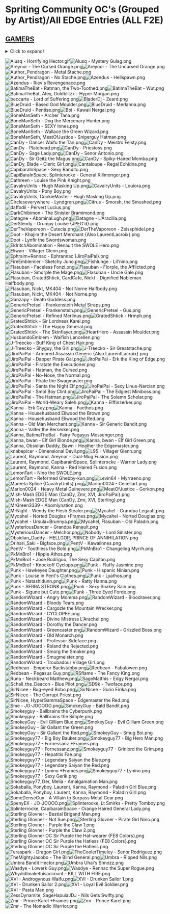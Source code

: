 # Spriting Community OC's (Grouped by Artist)/All EDGE Entries (ALL F2E)

## [GAMERS](GAMERS)

<details><summary>Click to expand!</summary>

# Spriting Community OC's (Grouped by Artist)/All EDGE Entries (ALL F2E)/GAMERS

![BoneManSeth - Dragonino.png](https://raw.githubusercontent.com/Klokinator/FE-Repo/main/Portrait%20Repository/Spriting%20Community%20OC's%20(Grouped%20by%20Artist)/All%20EDGE%20Entries%20(ALL%20F2E)/GAMERS/BoneManSeth%20-%20Dragonino.png "BoneManSeth - Dragonino.png")![BoneManSeth - Naval Commander Man.png](https://raw.githubusercontent.com/Klokinator/FE-Repo/main/Portrait%20Repository/Spriting%20Community%20OC's%20(Grouped%20by%20Artist)/All%20EDGE%20Entries%20(ALL%20F2E)/GAMERS/BoneManSeth%20-%20Naval%20Commander%20Man.png "BoneManSeth - Naval Commander Man.png")![BoneManSeth - Turban the Maximus.png](https://raw.githubusercontent.com/Klokinator/FE-Repo/main/Portrait%20Repository/Spriting%20Community%20OC's%20(Grouped%20by%20Artist)/All%20EDGE%20Entries%20(ALL%20F2E)/GAMERS/BoneManSeth%20-%20Turban%20the%20Maximus.png "BoneManSeth - Turban the Maximus.png")![Kanna - Admiral Green +Hat.png](https://raw.githubusercontent.com/Klokinator/FE-Repo/main/Portrait%20Repository/Spriting%20Community%20OC's%20(Grouped%20by%20Artist)/All%20EDGE%20Entries%20(ALL%20F2E)/GAMERS/Kanna%20-%20Admiral%20Green%20%2BHat.png "Kanna - Admiral Green +Hat.png")![Kanna - Admiral Green.png](https://raw.githubusercontent.com/Klokinator/FE-Repo/main/Portrait%20Repository/Spriting%20Community%20OC's%20(Grouped%20by%20Artist)/All%20EDGE%20Entries%20(ALL%20F2E)/GAMERS/Kanna%20-%20Admiral%20Green.png "Kanna - Admiral Green.png")![Kanna - Forde the Glass Cannon.png](https://raw.githubusercontent.com/Klokinator/FE-Repo/main/Portrait%20Repository/Spriting%20Community%20OC's%20(Grouped%20by%20Artist)/All%20EDGE%20Entries%20(ALL%20F2E)/GAMERS/Kanna%20-%20Forde%20the%20Glass%20Cannon.png "Kanna - Forde the Glass Cannon.png")![Kanna - Silvia the Martial Knight.png](https://raw.githubusercontent.com/Klokinator/FE-Repo/main/Portrait%20Repository/Spriting%20Community%20OC's%20(Grouped%20by%20Artist)/All%20EDGE%20Entries%20(ALL%20F2E)/GAMERS/Kanna%20-%20Silvia%20the%20Martial%20Knight.png "Kanna - Silvia the Martial Knight.png")![SirNicee - Sir Jealous the Unhappy.png](https://raw.githubusercontent.com/Klokinator/FE-Repo/main/Portrait%20Repository/Spriting%20Community%20OC's%20(Grouped%20by%20Artist)/All%20EDGE%20Entries%20(ALL%20F2E)/GAMERS/SirNicee%20-%20Sir%20Jealous%20the%20Unhappy.png "SirNicee - Sir Jealous the Unhappy.png")![Wasdye, Nickt - Nick the Arrogant.png](https://raw.githubusercontent.com/Klokinator/FE-Repo/main/Portrait%20Repository/Spriting%20Community%20OC's%20(Grouped%20by%20Artist)/All%20EDGE%20Entries%20(ALL%20F2E)/GAMERS/Wasdye,%20Nickt%20-%20Nick%20the%20Arrogant.png "Wasdye, Nickt - Nick the Arrogant.png")![Wasdye, Nickt - Nick the Pirate.png](https://raw.githubusercontent.com/Klokinator/FE-Repo/main/Portrait%20Repository/Spriting%20Community%20OC's%20(Grouped%20by%20Artist)/All%20EDGE%20Entries%20(ALL%20F2E)/GAMERS/Wasdye,%20Nickt%20-%20Nick%20the%20Pirate.png "Wasdye, Nickt - Nick the Pirate.png")![XVI - Mustachiod Ephidel.png](https://raw.githubusercontent.com/Klokinator/FE-Repo/main/Portrait%20Repository/Spriting%20Community%20OC's%20(Grouped%20by%20Artist)/All%20EDGE%20Entries%20(ALL%20F2E)/GAMERS/XVI%20-%20Mustachiod%20Ephidel.png "XVI - Mustachiod Ephidel.png")![XVI - Sir Snoot.png](https://raw.githubusercontent.com/Klokinator/FE-Repo/main/Portrait%20Repository/Spriting%20Community%20OC's%20(Grouped%20by%20Artist)/All%20EDGE%20Entries%20(ALL%20F2E)/GAMERS/XVI%20-%20Sir%20Snoot.png "XVI - Sir Snoot.png")

</details>

![Alusq - Horrifying Hector.gif](https://raw.githubusercontent.com/Klokinator/FE-Repo/main/Portrait%20Repository/Spriting%20Community%20OC's%20(Grouped%20by%20Artist)/All%20EDGE%20Entries%20(ALL%20F2E)/Alusq%20-%20Horrifying%20Hector.gif "Alusq - Horrifying Hector.gif")![Alusq - Mystery Gulag.png](https://raw.githubusercontent.com/Klokinator/FE-Repo/main/Portrait%20Repository/Spriting%20Community%20OC's%20(Grouped%20by%20Artist)/All%20EDGE%20Entries%20(ALL%20F2E)/Alusq%20-%20Mystery%20Gulag.png "Alusq - Mystery Gulag.png")![Areynor - The Cursed Orange.png](https://raw.githubusercontent.com/Klokinator/FE-Repo/main/Portrait%20Repository/Spriting%20Community%20OC's%20(Grouped%20by%20Artist)/All%20EDGE%20Entries%20(ALL%20F2E)/Areynor%20-%20The%20Cursed%20Orange.png "Areynor - The Cursed Orange.png")![Areynor - The Uncursed Orange.png](https://raw.githubusercontent.com/Klokinator/FE-Repo/main/Portrait%20Repository/Spriting%20Community%20OC's%20(Grouped%20by%20Artist)/All%20EDGE%20Entries%20(ALL%20F2E)/Areynor%20-%20The%20Uncursed%20Orange.png "Areynor - The Uncursed Orange.png")![Author_Pendragon - Metal Stache.png](https://raw.githubusercontent.com/Klokinator/FE-Repo/main/Portrait%20Repository/Spriting%20Community%20OC's%20(Grouped%20by%20Artist)/All%20EDGE%20Entries%20(ALL%20F2E)/Author_Pendragon%20-%20Metal%20Stache.png "Author_Pendragon - Metal Stache.png")![Author_Pendragon - No Stache.png](https://raw.githubusercontent.com/Klokinator/FE-Repo/main/Portrait%20Repository/Spriting%20Community%20OC's%20(Grouped%20by%20Artist)/All%20EDGE%20Entries%20(ALL%20F2E)/Author_Pendragon%20-%20No%20Stache.png "Author_Pendragon - No Stache.png")![Azendus - Hellspawn.png](https://raw.githubusercontent.com/Klokinator/FE-Repo/main/Portrait%20Repository/Spriting%20Community%20OC's%20(Grouped%20by%20Artist)/All%20EDGE%20Entries%20(ALL%20F2E)/Azendus%20-%20Hellspawn.png "Azendus - Hellspawn.png")![Azendus - Riev's Revengenace.png](https://raw.githubusercontent.com/Klokinator/FE-Repo/main/Portrait%20Repository/Spriting%20Community%20OC's%20(Grouped%20by%20Artist)/All%20EDGE%20Entries%20(ALL%20F2E)/Azendus%20-%20Riev's%20Revengenace.png "Azendus - Riev's Revengenace.png")![BatimaTheBat - Ratman, the Two-Toothed.png](https://raw.githubusercontent.com/Klokinator/FE-Repo/main/Portrait%20Repository/Spriting%20Community%20OC's%20(Grouped%20by%20Artist)/All%20EDGE%20Entries%20(ALL%20F2E)/BatimaTheBat%20-%20Ratman,%20the%20Two-Toothed.png "BatimaTheBat - Ratman, the Two-Toothed.png")![BatimaTheBat - Wut.png](https://raw.githubusercontent.com/Klokinator/FE-Repo/main/Portrait%20Repository/Spriting%20Community%20OC's%20(Grouped%20by%20Artist)/All%20EDGE%20Entries%20(ALL%20F2E)/BatimaTheBat%20-%20Wut.png "BatimaTheBat - Wut.png")![BatimaTheBat, Atey, Goldblitzx - Hyper Morgan.png](https://raw.githubusercontent.com/Klokinator/FE-Repo/main/Portrait%20Repository/Spriting%20Community%20OC's%20(Grouped%20by%20Artist)/All%20EDGE%20Entries%20(ALL%20F2E)/BatimaTheBat,%20Atey,%20Goldblitzx%20-%20Hyper%20Morgan.png "BatimaTheBat, Atey, Goldblitzx - Hyper Morgan.png")![beccarte - Lord of Suffering.png](https://raw.githubusercontent.com/Klokinator/FE-Repo/main/Portrait%20Repository/Spriting%20Community%20OC's%20(Grouped%20by%20Artist)/All%20EDGE%20Entries%20(ALL%20F2E)/beccarte%20-%20Lord%20of%20Suffering.png "beccarte - Lord of Suffering.png")![BladerDj - Zeard.png](https://raw.githubusercontent.com/Klokinator/FE-Repo/main/Portrait%20Repository/Spriting%20Community%20OC's%20(Grouped%20by%20Artist)/All%20EDGE%20Entries%20(ALL%20F2E)/BladerDj%20-%20Zeard.png "BladerDj - Zeard.png")![BlueDruid - Based God Moulder.png](https://raw.githubusercontent.com/Klokinator/FE-Repo/main/Portrait%20Repository/Spriting%20Community%20OC's%20(Grouped%20by%20Artist)/All%20EDGE%20Entries%20(ALL%20F2E)/BlueDruid%20-%20Based%20God%20Moulder.png "BlueDruid - Based God Moulder.png")![BlueDruid - Merlanna.png](https://raw.githubusercontent.com/Klokinator/FE-Repo/main/Portrait%20Repository/Spriting%20Community%20OC's%20(Grouped%20by%20Artist)/All%20EDGE%20Entries%20(ALL%20F2E)/BlueDruid%20-%20Merlanna.png "BlueDruid - Merlanna.png")![BlueDruid - Pentise.png](https://raw.githubusercontent.com/Klokinator/FE-Repo/main/Portrait%20Repository/Spriting%20Community%20OC's%20(Grouped%20by%20Artist)/All%20EDGE%20Entries%20(ALL%20F2E)/BlueDruid%20-%20Pentise.png "BlueDruid - Pentise.png")![Boi - Kawaii Nergal.png](https://raw.githubusercontent.com/Klokinator/FE-Repo/main/Portrait%20Repository/Spriting%20Community%20OC's%20(Grouped%20by%20Artist)/All%20EDGE%20Entries%20(ALL%20F2E)/Boi%20-%20Kawaii%20Nergal.png "Boi - Kawaii Nergal.png")![BoneManSeth - Archer Tana.png](https://raw.githubusercontent.com/Klokinator/FE-Repo/main/Portrait%20Repository/Spriting%20Community%20OC's%20(Grouped%20by%20Artist)/All%20EDGE%20Entries%20(ALL%20F2E)/BoneManSeth%20-%20Archer%20Tana.png "BoneManSeth - Archer Tana.png")![BoneManSeth - Dog the Mercenary Hunter.png](https://raw.githubusercontent.com/Klokinator/FE-Repo/main/Portrait%20Repository/Spriting%20Community%20OC's%20(Grouped%20by%20Artist)/All%20EDGE%20Entries%20(ALL%20F2E)/BoneManSeth%20-%20Dog%20the%20Mercenary%20Hunter.png "BoneManSeth - Dog the Mercenary Hunter.png")![BoneManSeth - SEXY Innes.png](https://raw.githubusercontent.com/Klokinator/FE-Repo/main/Portrait%20Repository/Spriting%20Community%20OC's%20(Grouped%20by%20Artist)/All%20EDGE%20Entries%20(ALL%20F2E)/BoneManSeth%20-%20SEXY%20Innes.png "BoneManSeth - SEXY Innes.png")![BoneManSeth - Wallace the Green Wizard.png](https://raw.githubusercontent.com/Klokinator/FE-Repo/main/Portrait%20Repository/Spriting%20Community%20OC's%20(Grouped%20by%20Artist)/All%20EDGE%20Entries%20(ALL%20F2E)/BoneManSeth%20-%20Wallace%20the%20Green%20Wizard.png "BoneManSeth - Wallace the Green Wizard.png")![BoneManSeth, MeatOfJustice - Sniperguy Hatman.png](https://raw.githubusercontent.com/Klokinator/FE-Repo/main/Portrait%20Repository/Spriting%20Community%20OC's%20(Grouped%20by%20Artist)/All%20EDGE%20Entries%20(ALL%20F2E)/BoneManSeth,%20MeatOfJustice%20-%20Sniperguy%20Hatman.png "BoneManSeth, MeatOfJustice - Sniperguy Hatman.png")![CanDy - Dancer Waifu the Tan.png](https://raw.githubusercontent.com/Klokinator/FE-Repo/main/Portrait%20Repository/Spriting%20Community%20OC's%20(Grouped%20by%20Artist)/All%20EDGE%20Entries%20(ALL%20F2E)/CanDy%20-%20Dancer%20Waifu%20the%20Tan.png "CanDy - Dancer Waifu the Tan.png")![CanDy - Meistro Feisty.png](https://raw.githubusercontent.com/Klokinator/FE-Repo/main/Portrait%20Repository/Spriting%20Community%20OC's%20(Grouped%20by%20Artist)/All%20EDGE%20Entries%20(ALL%20F2E)/CanDy%20-%20Meistro%20Feisty.png "CanDy - Meistro Feisty.png")![CanDy - Platehead.png](https://raw.githubusercontent.com/Klokinator/FE-Repo/main/Portrait%20Repository/Spriting%20Community%20OC's%20(Grouped%20by%20Artist)/All%20EDGE%20Entries%20(ALL%20F2E)/CanDy%20-%20Platehead.png "CanDy - Platehead.png")![CanDy - Priestess.png](https://raw.githubusercontent.com/Klokinator/FE-Repo/main/Portrait%20Repository/Spriting%20Community%20OC's%20(Grouped%20by%20Artist)/All%20EDGE%20Entries%20(ALL%20F2E)/CanDy%20-%20Priestess.png "CanDy - Priestess.png")![CanDy - Sage Lady.png](https://raw.githubusercontent.com/Klokinator/FE-Repo/main/Portrait%20Repository/Spriting%20Community%20OC's%20(Grouped%20by%20Artist)/All%20EDGE%20Entries%20(ALL%20F2E)/CanDy%20-%20Sage%20Lady.png "CanDy - Sage Lady.png")![CanDy - Senor Antonio.png](https://raw.githubusercontent.com/Klokinator/FE-Repo/main/Portrait%20Repository/Spriting%20Community%20OC's%20(Grouped%20by%20Artist)/All%20EDGE%20Entries%20(ALL%20F2E)/CanDy%20-%20Senor%20Antonio.png "CanDy - Senor Antonio.png")![CanDy - Sir Geitz the Magus.png](https://raw.githubusercontent.com/Klokinator/FE-Repo/main/Portrait%20Repository/Spriting%20Community%20OC's%20(Grouped%20by%20Artist)/All%20EDGE%20Entries%20(ALL%20F2E)/CanDy%20-%20Sir%20Geitz%20the%20Magus.png "CanDy - Sir Geitz the Magus.png")![CanDy - Spiky-Haired Momba.png](https://raw.githubusercontent.com/Klokinator/FE-Repo/main/Portrait%20Repository/Spriting%20Community%20OC's%20(Grouped%20by%20Artist)/All%20EDGE%20Entries%20(ALL%20F2E)/CanDy%20-%20Spiky-Haired%20Momba.png "CanDy - Spiky-Haired Momba.png")![CanDy, Blade - Cleric Girl.png](https://raw.githubusercontent.com/Klokinator/FE-Repo/main/Portrait%20Repository/Spriting%20Community%20OC's%20(Grouped%20by%20Artist)/All%20EDGE%20Entries%20(ALL%20F2E)/CanDy,%20Blade%20-%20Cleric%20Girl.png "CanDy, Blade - Cleric Girl.png")![Cantaloupe - Regal Echidna.png](https://raw.githubusercontent.com/Klokinator/FE-Repo/main/Portrait%20Repository/Spriting%20Community%20OC's%20(Grouped%20by%20Artist)/All%20EDGE%20Entries%20(ALL%20F2E)/Cantaloupe%20-%20Regal%20Echidna.png "Cantaloupe - Regal Echidna.png")![CapibaraInSpace - Sexy Bandito.png](https://raw.githubusercontent.com/Klokinator/FE-Repo/main/Portrait%20Repository/Spriting%20Community%20OC's%20(Grouped%20by%20Artist)/All%20EDGE%20Entries%20(ALL%20F2E)/CapibaraInSpace%20-%20Sexy%20Bandito.png "CapibaraInSpace - Sexy Bandito.png")![CapiBaraInSpace, Splinterocke - General Killmonger.png](https://raw.githubusercontent.com/Klokinator/FE-Repo/main/Portrait%20Repository/Spriting%20Community%20OC's%20(Grouped%20by%20Artist)/All%20EDGE%20Entries%20(ALL%20F2E)/CapiBaraInSpace,%20Splinterocke%20-%20General%20Killmonger.png "CapiBaraInSpace, Splinterocke - General Killmonger.png")![Cathreen - Louise the Pink Knight.png](https://raw.githubusercontent.com/Klokinator/FE-Repo/main/Portrait%20Repository/Spriting%20Community%20OC's%20(Grouped%20by%20Artist)/All%20EDGE%20Entries%20(ALL%20F2E)/Cathreen%20-%20Louise%20the%20Pink%20Knight.png "Cathreen - Louise the Pink Knight.png")![CavalryUnits - Hugh Masking Up.png](https://raw.githubusercontent.com/Klokinator/FE-Repo/main/Portrait%20Repository/Spriting%20Community%20OC's%20(Grouped%20by%20Artist)/All%20EDGE%20Entries%20(ALL%20F2E)/CavalryUnits%20-%20Hugh%20Masking%20Up.png "CavalryUnits - Hugh Masking Up.png")![CavalryUnits - Louiora.png](https://raw.githubusercontent.com/Klokinator/FE-Repo/main/Portrait%20Repository/Spriting%20Community%20OC's%20(Grouped%20by%20Artist)/All%20EDGE%20Entries%20(ALL%20F2E)/CavalryUnits%20-%20Louiora.png "CavalryUnits - Louiora.png")![CavalryUnits - Pony Boy.png](https://raw.githubusercontent.com/Klokinator/FE-Repo/main/Portrait%20Repository/Spriting%20Community%20OC's%20(Grouped%20by%20Artist)/All%20EDGE%20Entries%20(ALL%20F2E)/CavalryUnits%20-%20Pony%20Boy.png "CavalryUnits - Pony Boy.png")![CavalryUnits, CookieMaster - Hugh Masking Up.png](https://raw.githubusercontent.com/Klokinator/FE-Repo/main/Portrait%20Repository/Spriting%20Community%20OC's%20(Grouped%20by%20Artist)/All%20EDGE%20Entries%20(ALL%20F2E)/CavalryUnits,%20CookieMaster%20-%20Hugh%20Masking%20Up.png "CavalryUnits, CookieMaster - Hugh Masking Up.png")![Circleseverywhere - Lyndgren.png](https://raw.githubusercontent.com/Klokinator/FE-Repo/main/Portrait%20Repository/Spriting%20Community%20OC's%20(Grouped%20by%20Artist)/All%20EDGE%20Entries%20(ALL%20F2E)/Circleseverywhere%20-%20Lyndgren.png "Circleseverywhere - Lyndgren.png")![Citrus - Smorsh, the Smushed.png](https://raw.githubusercontent.com/Klokinator/FE-Repo/main/Portrait%20Repository/Spriting%20Community%20OC's%20(Grouped%20by%20Artist)/All%20EDGE%20Entries%20(ALL%20F2E)/Citrus%20-%20Smorsh,%20the%20Smushed.png "Citrus - Smorsh, the Smushed.png")![daffodil - Pervert Lucius.png](https://raw.githubusercontent.com/Klokinator/FE-Repo/main/Portrait%20Repository/Spriting%20Community%20OC's%20(Grouped%20by%20Artist)/All%20EDGE%20Entries%20(ALL%20F2E)/daffodil%20-%20Pervert%20Lucius.png "daffodil - Pervert Lucius.png")![DarkChibimon - The Sinister Bramimond.png](https://raw.githubusercontent.com/Klokinator/FE-Repo/main/Portrait%20Repository/Spriting%20Community%20OC's%20(Grouped%20by%20Artist)/All%20EDGE%20Entries%20(ALL%20F2E)/DarkChibimon%20-%20The%20Sinister%20Bramimond.png "DarkChibimon - The Sinister Bramimond.png")![Datagne - AbominaLugh.png](https://raw.githubusercontent.com/Klokinator/FE-Repo/main/Portrait%20Repository/Spriting%20Community%20OC's%20(Grouped%20by%20Artist)/All%20EDGE%20Entries%20(ALL%20F2E)/Datagne%20-%20AbominaLugh.png "Datagne - AbominaLugh.png")![Datagne - L'Aracilla.png](https://raw.githubusercontent.com/Klokinator/FE-Repo/main/Portrait%20Repository/Spriting%20Community%20OC's%20(Grouped%20by%20Artist)/All%20EDGE%20Entries%20(ALL%20F2E)/Datagne%20-%20L'Aracilla.png "Datagne - L'Aracilla.png")![DerSlendy - Grumpy Louise {JPEG'd}.png](https://raw.githubusercontent.com/Klokinator/FE-Repo/main/Portrait%20Repository/Spriting%20Community%20OC's%20(Grouped%20by%20Artist)/All%20EDGE%20Entries%20(ALL%20F2E)/DerSlendy%20-%20Grumpy%20Louise%20(JPEG'd).png "DerSlendy - Grumpy Louise {JPEG'd}.png")![DerTheVaporeon - Cutecia.png](https://raw.githubusercontent.com/Klokinator/FE-Repo/main/Portrait%20Repository/Spriting%20Community%20OC's%20(Grouped%20by%20Artist)/All%20EDGE%20Entries%20(ALL%20F2E)/DerTheVaporeon%20-%20Cutecia.png "DerTheVaporeon - Cutecia.png")![DerTheVaporeon - Zeissphidel.png](https://raw.githubusercontent.com/Klokinator/FE-Repo/main/Portrait%20Repository/Spriting%20Community%20OC's%20(Grouped%20by%20Artist)/All%20EDGE%20Entries%20(ALL%20F2E)/DerTheVaporeon%20-%20Zeissphidel.png "DerTheVaporeon - Zeissphidel.png")![Doot - Khajim the Desert Merchant {Also LaurentLacroix}.png](https://raw.githubusercontent.com/Klokinator/FE-Repo/main/Portrait%20Repository/Spriting%20Community%20OC's%20(Grouped%20by%20Artist)/All%20EDGE%20Entries%20(ALL%20F2E)/Doot%20-%20Khajim%20the%20Desert%20Merchant%20(Also%20LaurentLacroix).png "Doot - Khajim the Desert Merchant {Also LaurentLacroix}.png")![Doot - Lynfir the Swordswoman.png](https://raw.githubusercontent.com/Klokinator/FE-Repo/main/Portrait%20Repository/Spriting%20Community%20OC's%20(Grouped%20by%20Artist)/All%20EDGE%20Entries%20(ALL%20F2E)/Doot%20-%20Lynfir%20the%20Swordswoman.png "Doot - Lynfir the Swordswoman.png")![EldritchAbomination - Renault the SWOLE Hero.png](https://raw.githubusercontent.com/Klokinator/FE-Repo/main/Portrait%20Repository/Spriting%20Community%20OC's%20(Grouped%20by%20Artist)/All%20EDGE%20Entries%20(ALL%20F2E)/EldritchAbomination%20-%20Renault%20the%20SWOLE%20Hero.png "EldritchAbomination - Renault the SWOLE Hero.png")![Eliwan - Villager Glenn.png](https://raw.githubusercontent.com/Klokinator/FE-Repo/main/Portrait%20Repository/Spriting%20Community%20OC's%20(Grouped%20by%20Artist)/All%20EDGE%20Entries%20(ALL%20F2E)/Eliwan%20-%20Villager%20Glenn.png "Eliwan - Villager Glenn.png")![Ephraim+Rennac - Ephrannac {JiroPaiPai}.png](https://raw.githubusercontent.com/Klokinator/FE-Repo/main/Portrait%20Repository/Spriting%20Community%20OC's%20(Grouped%20by%20Artist)/All%20EDGE%20Entries%20(ALL%20F2E)/Ephraim%2BRennac%20-%20Ephrannac%20(JiroPaiPai).png "Ephraim+Rennac - Ephrannac {JiroPaiPai}.png")![FireEmblemier - Sketchy Juno.png](https://raw.githubusercontent.com/Klokinator/FE-Repo/main/Portrait%20Repository/Spriting%20Community%20OC's%20(Grouped%20by%20Artist)/All%20EDGE%20Entries%20(ALL%20F2E)/FireEmblemier%20-%20Sketchy%20Juno.png "FireEmblemier - Sketchy Juno.png")![Fishlunge - Lil'nino.png](https://raw.githubusercontent.com/Klokinator/FE-Repo/main/Portrait%20Repository/Spriting%20Community%20OC's%20(Grouped%20by%20Artist)/All%20EDGE%20Entries%20(ALL%20F2E)/Fishlunge%20-%20Lil'nino.png "Fishlunge - Lil'nino.png")![Flasuban - Faceless Fonzi.png](https://raw.githubusercontent.com/Klokinator/FE-Repo/main/Portrait%20Repository/Spriting%20Community%20OC's%20(Grouped%20by%20Artist)/All%20EDGE%20Entries%20(ALL%20F2E)/Flasuban%20-%20Faceless%20Fonzi.png "Flasuban - Faceless Fonzi.png")![Flasuban - Florple, the Afflicted.png](https://raw.githubusercontent.com/Klokinator/FE-Repo/main/Portrait%20Repository/Spriting%20Community%20OC's%20(Grouped%20by%20Artist)/All%20EDGE%20Entries%20(ALL%20F2E)/Flasuban%20-%20Florple,%20the%20Afflicted.png "Flasuban - Florple, the Afflicted.png")![Flasuban - Smorple the Mage.png](https://raw.githubusercontent.com/Klokinator/FE-Repo/main/Portrait%20Repository/Spriting%20Community%20OC's%20(Grouped%20by%20Artist)/All%20EDGE%20Entries%20(ALL%20F2E)/Flasuban%20-%20Smorple%20the%20Mage.png "Flasuban - Smorple the Mage.png")![Flasuban - Uncle Gale.png](https://raw.githubusercontent.com/Klokinator/FE-Repo/main/Portrait%20Repository/Spriting%20Community%20OC's%20(Grouped%20by%20Artist)/All%20EDGE%20Entries%20(ALL%20F2E)/Flasuban%20-%20Uncle%20Gale.png "Flasuban - Uncle Gale.png")![Flasuban, GratedShtick, CardCafe, Nickt - Dignified Nobleman Halfbody.png](https://raw.githubusercontent.com/Klokinator/FE-Repo/main/Portrait%20Repository/Spriting%20Community%20OC's%20(Grouped%20by%20Artist)/All%20EDGE%20Entries%20(ALL%20F2E)/Flasuban,%20GratedShtick,%20CardCafe,%20Nickt%20-%20Dignified%20Nobleman%20Halfbody.png "Flasuban, GratedShtick, CardCafe, Nickt - Dignified Nobleman Halfbody.png")![Flasuban, Nickt, MK404 - Not Norne Halfbody.png](https://raw.githubusercontent.com/Klokinator/FE-Repo/main/Portrait%20Repository/Spriting%20Community%20OC's%20(Grouped%20by%20Artist)/All%20EDGE%20Entries%20(ALL%20F2E)/Flasuban,%20Nickt,%20MK404%20-%20Not%20Norne%20Halfbody.png "Flasuban, Nickt, MK404 - Not Norne Halfbody.png")![Flasuban, Nickt, MK404 - Not Norne.png](https://raw.githubusercontent.com/Klokinator/FE-Repo/main/Portrait%20Repository/Spriting%20Community%20OC's%20(Grouped%20by%20Artist)/All%20EDGE%20Entries%20(ALL%20F2E)/Flasuban,%20Nickt,%20MK404%20-%20Not%20Norne.png "Flasuban, Nickt, MK404 - Not Norne.png")![Ganzapy - Death Goddess.png](https://raw.githubusercontent.com/Klokinator/FE-Repo/main/Portrait%20Repository/Spriting%20Community%20OC's%20(Grouped%20by%20Artist)/All%20EDGE%20Entries%20(ALL%20F2E)/Ganzapy%20-%20Death%20Goddess.png "Ganzapy - Death Goddess.png")![GenericPretsel - Frankenstein Metal Straps.png](https://raw.githubusercontent.com/Klokinator/FE-Repo/main/Portrait%20Repository/Spriting%20Community%20OC's%20(Grouped%20by%20Artist)/All%20EDGE%20Entries%20(ALL%20F2E)/GenericPretsel%20-%20Frankenstein%20Metal%20Straps.png "GenericPretsel - Frankenstein Metal Straps.png")![GenericPretsel - Frankenstein.png](https://raw.githubusercontent.com/Klokinator/FE-Repo/main/Portrait%20Repository/Spriting%20Community%20OC's%20(Grouped%20by%20Artist)/All%20EDGE%20Entries%20(ALL%20F2E)/GenericPretsel%20-%20Frankenstein.png "GenericPretsel - Frankenstein.png")![GenericPretsel - Gus.png](https://raw.githubusercontent.com/Klokinator/FE-Repo/main/Portrait%20Repository/Spriting%20Community%20OC's%20(Grouped%20by%20Artist)/All%20EDGE%20Entries%20(ALL%20F2E)/GenericPretsel%20-%20Gus.png "GenericPretsel - Gus.png")![GenericPretsel - Refined Merlinus.png](https://raw.githubusercontent.com/Klokinator/FE-Repo/main/Portrait%20Repository/Spriting%20Community%20OC's%20(Grouped%20by%20Artist)/All%20EDGE%20Entries%20(ALL%20F2E)/GenericPretsel%20-%20Refined%20Merlinus.png "GenericPretsel - Refined Merlinus.png")![GratedShtick - Hrmph.png](https://raw.githubusercontent.com/Klokinator/FE-Repo/main/Portrait%20Repository/Spriting%20Community%20OC's%20(Grouped%20by%20Artist)/All%20EDGE%20Entries%20(ALL%20F2E)/GratedShtick%20-%20Hrmph.png "GratedShtick - Hrmph.png")![GratedShtick - Sir Lordness Karel.png](https://raw.githubusercontent.com/Klokinator/FE-Repo/main/Portrait%20Repository/Spriting%20Community%20OC's%20(Grouped%20by%20Artist)/All%20EDGE%20Entries%20(ALL%20F2E)/GratedShtick%20-%20Sir%20Lordness%20Karel.png "GratedShtick - Sir Lordness Karel.png")![GratedShtick - The Happy General.png](https://raw.githubusercontent.com/Klokinator/FE-Repo/main/Portrait%20Repository/Spriting%20Community%20OC's%20(Grouped%20by%20Artist)/All%20EDGE%20Entries%20(ALL%20F2E)/GratedShtick%20-%20The%20Happy%20General.png "GratedShtick - The Happy General.png")![GratedShtick - The Skinflayer.png](https://raw.githubusercontent.com/Klokinator/FE-Repo/main/Portrait%20Repository/Spriting%20Community%20OC's%20(Grouped%20by%20Artist)/All%20EDGE%20Entries%20(ALL%20F2E)/GratedShtick%20-%20The%20Skinflayer.png "GratedShtick - The Skinflayer.png")![HeartHero - Assassin Moulder.png](https://raw.githubusercontent.com/Klokinator/FE-Repo/main/Portrait%20Repository/Spriting%20Community%20OC's%20(Grouped%20by%20Artist)/All%20EDGE%20Entries%20(ALL%20F2E)/HeartHero%20-%20Assassin%20Moulder.png "HeartHero - Assassin Moulder.png")![HusbandoEmblem - Waifish Lancellen.png](https://raw.githubusercontent.com/Klokinator/FE-Repo/main/Portrait%20Repository/Spriting%20Community%20OC's%20(Grouped%20by%20Artist)/All%20EDGE%20Entries%20(ALL%20F2E)/HusbandoEmblem%20-%20Waifish%20Lancellen.png "HusbandoEmblem - Waifish Lancellen.png")![J-Treecko - Buff King of Chest Hair.png](https://raw.githubusercontent.com/Klokinator/FE-Repo/main/Portrait%20Repository/Spriting%20Community%20OC's%20(Grouped%20by%20Artist)/All%20EDGE%20Entries%20(ALL%20F2E)/J-Treecko%20-%20Buff%20King%20of%20Chest%20Hair.png "J-Treecko - Buff King of Chest Hair.png")![J-Treecko - Shyguy, the Girl.png](https://raw.githubusercontent.com/Klokinator/FE-Repo/main/Portrait%20Repository/Spriting%20Community%20OC's%20(Grouped%20by%20Artist)/All%20EDGE%20Entries%20(ALL%20F2E)/J-Treecko%20-%20Shyguy,%20the%20Girl.png "J-Treecko - Shyguy, the Girl.png")![J-Treecko - Sir Greatstache.png](https://raw.githubusercontent.com/Klokinator/FE-Repo/main/Portrait%20Repository/Spriting%20Community%20OC's%20(Grouped%20by%20Artist)/All%20EDGE%20Entries%20(ALL%20F2E)/J-Treecko%20-%20Sir%20Greatstache.png "J-Treecko - Sir Greatstache.png")![JiroPaiPai - Armored Assassin Generic {Also LaurentLacroix}.png](https://raw.githubusercontent.com/Klokinator/FE-Repo/main/Portrait%20Repository/Spriting%20Community%20OC's%20(Grouped%20by%20Artist)/All%20EDGE%20Entries%20(ALL%20F2E)/JiroPaiPai%20-%20Armored%20Assassin%20Generic%20(Also%20LaurentLacroix).png "JiroPaiPai - Armored Assassin Generic {Also LaurentLacroix}.png")![JiroPaiPai - Dapper Pirate Gal.png](https://raw.githubusercontent.com/Klokinator/FE-Repo/main/Portrait%20Repository/Spriting%20Community%20OC's%20(Grouped%20by%20Artist)/All%20EDGE%20Entries%20(ALL%20F2E)/JiroPaiPai%20-%20Dapper%20Pirate%20Gal.png "JiroPaiPai - Dapper Pirate Gal.png")![JiroPaiPai - Erk the King of Edge.png](https://raw.githubusercontent.com/Klokinator/FE-Repo/main/Portrait%20Repository/Spriting%20Community%20OC's%20(Grouped%20by%20Artist)/All%20EDGE%20Entries%20(ALL%20F2E)/JiroPaiPai%20-%20Erk%20the%20King%20of%20Edge.png "JiroPaiPai - Erk the King of Edge.png")![JiroPaiPai - Firatate the Executioner.png](https://raw.githubusercontent.com/Klokinator/FE-Repo/main/Portrait%20Repository/Spriting%20Community%20OC's%20(Grouped%20by%20Artist)/All%20EDGE%20Entries%20(ALL%20F2E)/JiroPaiPai%20-%20Firatate%20the%20Executioner.png "JiroPaiPai - Firatate the Executioner.png")![JiroPaiPai - Hatman, the Cursed.png](https://raw.githubusercontent.com/Klokinator/FE-Repo/main/Portrait%20Repository/Spriting%20Community%20OC's%20(Grouped%20by%20Artist)/All%20EDGE%20Entries%20(ALL%20F2E)/JiroPaiPai%20-%20Hatman,%20the%20Cursed.png "JiroPaiPai - Hatman, the Cursed.png")![JiroPaiPai - No-Nose, the Normal.png](https://raw.githubusercontent.com/Klokinator/FE-Repo/main/Portrait%20Repository/Spriting%20Community%20OC's%20(Grouped%20by%20Artist)/All%20EDGE%20Entries%20(ALL%20F2E)/JiroPaiPai%20-%20No-Nose,%20the%20Normal.png "JiroPaiPai - No-Nose, the Normal.png")![JiroPaiPai - Pirate the Swagmaster.png](https://raw.githubusercontent.com/Klokinator/FE-Repo/main/Portrait%20Repository/Spriting%20Community%20OC's%20(Grouped%20by%20Artist)/All%20EDGE%20Entries%20(ALL%20F2E)/JiroPaiPai%20-%20Pirate%20the%20Swagmaster.png "JiroPaiPai - Pirate the Swagmaster.png")![JiroPaiPai - Santa the Night Elf.png](https://raw.githubusercontent.com/Klokinator/FE-Repo/main/Portrait%20Repository/Spriting%20Community%20OC's%20(Grouped%20by%20Artist)/All%20EDGE%20Entries%20(ALL%20F2E)/JiroPaiPai%20-%20Santa%20the%20Night%20Elf.png "JiroPaiPai - Santa the Night Elf.png")![JiroPaiPai - Sexy Linus-Narcian.png](https://raw.githubusercontent.com/Klokinator/FE-Repo/main/Portrait%20Repository/Spriting%20Community%20OC's%20(Grouped%20by%20Artist)/All%20EDGE%20Entries%20(ALL%20F2E)/JiroPaiPai%20-%20Sexy%20Linus-Narcian.png "JiroPaiPai - Sexy Linus-Narcian.png")![JiroPaiPai - Smol Boy Clint.png](https://raw.githubusercontent.com/Klokinator/FE-Repo/main/Portrait%20Repository/Spriting%20Community%20OC's%20(Grouped%20by%20Artist)/All%20EDGE%20Entries%20(ALL%20F2E)/JiroPaiPai%20-%20Smol%20Boy%20Clint.png "JiroPaiPai - Smol Boy Clint.png")![JiroPaiPai - The Edgiest Miniboss.png](https://raw.githubusercontent.com/Klokinator/FE-Repo/main/Portrait%20Repository/Spriting%20Community%20OC's%20(Grouped%20by%20Artist)/All%20EDGE%20Entries%20(ALL%20F2E)/JiroPaiPai%20-%20The%20Edgiest%20Miniboss.png "JiroPaiPai - The Edgiest Miniboss.png")![JiroPaiPai - The Hatman.png](https://raw.githubusercontent.com/Klokinator/FE-Repo/main/Portrait%20Repository/Spriting%20Community%20OC's%20(Grouped%20by%20Artist)/All%20EDGE%20Entries%20(ALL%20F2E)/JiroPaiPai%20-%20The%20Hatman.png "JiroPaiPai - The Hatman.png")![JiroPaiPai - The Solemn Scholar.png](https://raw.githubusercontent.com/Klokinator/FE-Repo/main/Portrait%20Repository/Spriting%20Community%20OC's%20(Grouped%20by%20Artist)/All%20EDGE%20Entries%20(ALL%20F2E)/JiroPaiPai%20-%20The%20Solemn%20Scholar.png "JiroPaiPai - The Solemn Scholar.png")![JiroPaiPai - World-Weary Saleh.png](https://raw.githubusercontent.com/Klokinator/FE-Repo/main/Portrait%20Repository/Spriting%20Community%20OC's%20(Grouped%20by%20Artist)/All%20EDGE%20Entries%20(ALL%20F2E)/JiroPaiPai%20-%20World-Weary%20Saleh.png "JiroPaiPai - World-Weary Saleh.png")![Kanna - Elffinzerker.png](https://raw.githubusercontent.com/Klokinator/FE-Repo/main/Portrait%20Repository/Spriting%20Community%20OC's%20(Grouped%20by%20Artist)/All%20EDGE%20Entries%20(ALL%20F2E)/Kanna%20-%20Elffinzerker.png "Kanna - Elffinzerker.png")![Kanna - Erk Guy.png](https://raw.githubusercontent.com/Klokinator/FE-Repo/main/Portrait%20Repository/Spriting%20Community%20OC's%20(Grouped%20by%20Artist)/All%20EDGE%20Entries%20(ALL%20F2E)/Kanna%20-%20Erk%20Guy.png "Kanna - Erk Guy.png")![Kanna - Faethos.png](https://raw.githubusercontent.com/Klokinator/FE-Repo/main/Portrait%20Repository/Spriting%20Community%20OC's%20(Grouped%20by%20Artist)/All%20EDGE%20Entries%20(ALL%20F2E)/Kanna%20-%20Faethos.png "Kanna - Faethos.png")![Kanna - Househusband Eliwood the Brown.png](https://raw.githubusercontent.com/Klokinator/FE-Repo/main/Portrait%20Repository/Spriting%20Community%20OC's%20(Grouped%20by%20Artist)/All%20EDGE%20Entries%20(ALL%20F2E)/Kanna%20-%20Househusband%20Eliwood%20the%20Brown.png "Kanna - Househusband Eliwood the Brown.png")![Kanna - Househusband Eliwood the Red.png](https://raw.githubusercontent.com/Klokinator/FE-Repo/main/Portrait%20Repository/Spriting%20Community%20OC's%20(Grouped%20by%20Artist)/All%20EDGE%20Entries%20(ALL%20F2E)/Kanna%20-%20Househusband%20Eliwood%20the%20Red.png "Kanna - Househusband Eliwood the Red.png")![Kanna - Old Man Merchant.png](https://raw.githubusercontent.com/Klokinator/FE-Repo/main/Portrait%20Repository/Spriting%20Community%20OC's%20(Grouped%20by%20Artist)/All%20EDGE%20Entries%20(ALL%20F2E)/Kanna%20-%20Old%20Man%20Merchant.png "Kanna - Old Man Merchant.png")![Kanna - Sir Generic Bandit.png](https://raw.githubusercontent.com/Klokinator/FE-Repo/main/Portrait%20Repository/Spriting%20Community%20OC's%20(Grouped%20by%20Artist)/All%20EDGE%20Entries%20(ALL%20F2E)/Kanna%20-%20Sir%20Generic%20Bandit.png "Kanna - Sir Generic Bandit.png")![Kanna - Valter the Berserker.png](https://raw.githubusercontent.com/Klokinator/FE-Repo/main/Portrait%20Repository/Spriting%20Community%20OC's%20(Grouped%20by%20Artist)/All%20EDGE%20Entries%20(ALL%20F2E)/Kanna%20-%20Valter%20the%20Berserker.png "Kanna - Valter the Berserker.png")![Kanna, BatimaTheBat - Fairy Pegasus Messenger.png](https://raw.githubusercontent.com/Klokinator/FE-Repo/main/Portrait%20Repository/Spriting%20Community%20OC's%20(Grouped%20by%20Artist)/All%20EDGE%20Entries%20(ALL%20F2E)/Kanna,%20BatimaTheBat%20-%20Fairy%20Pegasus%20Messenger.png "Kanna, BatimaTheBat - Fairy Pegasus Messenger.png")![Kanna, bwan - Elf Girl Blonde.png](https://raw.githubusercontent.com/Klokinator/FE-Repo/main/Portrait%20Repository/Spriting%20Community%20OC's%20(Grouped%20by%20Artist)/All%20EDGE%20Entries%20(ALL%20F2E)/Kanna,%20bwan%20-%20Elf%20Girl%20Blonde.png "Kanna, bwan - Elf Girl Blonde.png")![Kanna, bwan - Elf Girl Green.png](https://raw.githubusercontent.com/Klokinator/FE-Repo/main/Portrait%20Repository/Spriting%20Community%20OC's%20(Grouped%20by%20Artist)/All%20EDGE%20Entries%20(ALL%20F2E)/Kanna,%20bwan%20-%20Elf%20Girl%20Green.png "Kanna, bwan - Elf Girl Green.png")![Kanna, Obsidian Daddy, Bawn - Heather the Edgemaster.png](https://raw.githubusercontent.com/Klokinator/FE-Repo/main/Portrait%20Repository/Spriting%20Community%20OC's%20(Grouped%20by%20Artist)/All%20EDGE%20Entries%20(ALL%20F2E)/Kanna,%20Obsidian%20Daddy,%20Bawn%20-%20Heather%20the%20Edgemaster.png "Kanna, Obsidian Daddy, Bawn - Heather the Edgemaster.png")![knabepicer - Dimensional Devil.png](https://raw.githubusercontent.com/Klokinator/FE-Repo/main/Portrait%20Repository/Spriting%20Community%20OC's%20(Grouped%20by%20Artist)/All%20EDGE%20Entries%20(ALL%20F2E)/knabepicer%20-%20Dimensional%20Devil.png "knabepicer - Dimensional Devil.png")![L95 - Villager Glenn.png](https://raw.githubusercontent.com/Klokinator/FE-Repo/main/Portrait%20Repository/Spriting%20Community%20OC's%20(Grouped%20by%20Artist)/All%20EDGE%20Entries%20(ALL%20F2E)/L95%20-%20Villager%20Glenn.png "L95 - Villager Glenn.png")![Laurent, Raymond, Areynor - Dual-Mug Fusion.png](https://raw.githubusercontent.com/Klokinator/FE-Repo/main/Portrait%20Repository/Spriting%20Community%20OC's%20(Grouped%20by%20Artist)/All%20EDGE%20Entries%20(ALL%20F2E)/Laurent,%20Raymond,%20Areynor%20-%20Dual-Mug%20Fusion.png "Laurent, Raymond, Areynor - Dual-Mug Fusion.png")![Laurent, Raymond, CapibarainSpace, Splinterocke - Warrior Lady.png](https://raw.githubusercontent.com/Klokinator/FE-Repo/main/Portrait%20Repository/Spriting%20Community%20OC's%20(Grouped%20by%20Artist)/All%20EDGE%20Entries%20(ALL%20F2E)/Laurent,%20Raymond,%20CapibarainSpace,%20Splinterocke%20-%20Warrior%20Lady.png "Laurent, Raymond, CapibarainSpace, Splinterocke - Warrior Lady.png")![Laurent, Raymond, Kanna - Red Haired Fusion.png](https://raw.githubusercontent.com/Klokinator/FE-Repo/main/Portrait%20Repository/Spriting%20Community%20OC's%20(Grouped%20by%20Artist)/All%20EDGE%20Entries%20(ALL%20F2E)/Laurent,%20Raymond,%20Kanna%20-%20Red%20Haired%20Fusion.png "Laurent, Raymond, Kanna - Red Haired Fusion.png")![LemonTart - Nino the SWOLE.png](https://raw.githubusercontent.com/Klokinator/FE-Repo/main/Portrait%20Repository/Spriting%20Community%20OC's%20(Grouped%20by%20Artist)/All%20EDGE%20Entries%20(ALL%20F2E)/LemonTart%20-%20Nino%20the%20SWOLE.png "LemonTart - Nino the SWOLE.png")![LemonTart - Reformed Ghebby-kun.png](https://raw.githubusercontent.com/Klokinator/FE-Repo/main/Portrait%20Repository/Spriting%20Community%20OC's%20(Grouped%20by%20Artist)/All%20EDGE%20Entries%20(ALL%20F2E)/LemonTart%20-%20Reformed%20Ghebby-kun.png "LemonTart - Reformed Ghebby-kun.png")![Levin64 - Myrraeno.png](https://raw.githubusercontent.com/Klokinator/FE-Repo/main/Portrait%20Repository/Spriting%20Community%20OC's%20(Grouped%20by%20Artist)/All%20EDGE%20Entries%20(ALL%20F2E)/Levin64%20-%20Myrraeno.png "Levin64 - Myrraeno.png")![Mareeta Splice {CavalryUnits}.png](https://raw.githubusercontent.com/Klokinator/FE-Repo/main/Portrait%20Repository/Spriting%20Community%20OC's%20(Grouped%20by%20Artist)/All%20EDGE%20Entries%20(ALL%20F2E)/Mareeta%20Splice%20(CavalryUnits).png "Mareeta Splice {CavalryUnits}.png")![Marlon0024 - Ceceliart.png](https://raw.githubusercontent.com/Klokinator/FE-Repo/main/Portrait%20Repository/Spriting%20Community%20OC's%20(Grouped%20by%20Artist)/All%20EDGE%20Entries%20(ALL%20F2E)/Marlon0024%20-%20Ceceliart.png "Marlon0024 - Ceceliart.png")![Marlon0024 - Heavy Metal Guinevere.png](https://raw.githubusercontent.com/Klokinator/FE-Repo/main/Portrait%20Repository/Spriting%20Community%20OC's%20(Grouped%20by%20Artist)/All%20EDGE%20Entries%20(ALL%20F2E)/Marlon0024%20-%20Heavy%20Metal%20Guinevere.png "Marlon0024 - Heavy Metal Guinevere.png")![MeatOfJustice - Gorkon.png](https://raw.githubusercontent.com/Klokinator/FE-Repo/main/Portrait%20Repository/Spriting%20Community%20OC's%20(Grouped%20by%20Artist)/All%20EDGE%20Entries%20(ALL%20F2E)/MeatOfJustice%20-%20Gorkon.png "MeatOfJustice - Gorkon.png")![Mish-Mash EDGE Man {CanDy, Zmr, XVI, JiroPaiPai}.png](https://raw.githubusercontent.com/Klokinator/FE-Repo/main/Portrait%20Repository/Spriting%20Community%20OC's%20(Grouped%20by%20Artist)/All%20EDGE%20Entries%20(ALL%20F2E)/Mish-Mash%20EDGE%20Man%20%7BCanDy,%20Zmr,%20XVI,%20JiroPaiPai%7D.png "Mish-Mash EDGE Man {CanDy, Zmr, XVI, JiroPaiPai}.png")![Mish-Mash EDGE Man {CanDy, Zmr, XVI, Sterling}.png](https://raw.githubusercontent.com/Klokinator/FE-Repo/main/Portrait%20Repository/Spriting%20Community%20OC's%20(Grouped%20by%20Artist)/All%20EDGE%20Entries%20(ALL%20F2E)/Mish-Mash%20EDGE%20Man%20%7BCanDy,%20Zmr,%20XVI,%20Sterling%7D.png "Mish-Mash EDGE Man {CanDy, Zmr, XVI, Sterling}.png")![MrGreen3339 - Abomlynation.png](https://raw.githubusercontent.com/Klokinator/FE-Repo/main/Portrait%20Repository/Spriting%20Community%20OC's%20(Grouped%20by%20Artist)/All%20EDGE%20Entries%20(ALL%20F2E)/MrGreen3339%20-%20Abomlynation.png "MrGreen3339 - Abomlynation.png")![MrNight - Wendy the Flesh Stealer.png](https://raw.githubusercontent.com/Klokinator/FE-Repo/main/Portrait%20Repository/Spriting%20Community%20OC's%20(Grouped%20by%20Artist)/All%20EDGE%20Entries%20(ALL%20F2E)/MrNight%20-%20Wendy%20the%20Flesh%20Stealer.png "MrNight - Wendy the Flesh Stealer.png")![Mycahel - Grandpa Legault.png](https://raw.githubusercontent.com/Klokinator/FE-Repo/main/Portrait%20Repository/Spriting%20Community%20OC's%20(Grouped%20by%20Artist)/All%20EDGE%20Entries%20(ALL%20F2E)/Mycahel%20-%20Grandpa%20Legault.png "Mycahel - Grandpa Legault.png")![Mycahel - Norted Douglas +Frames.png](https://raw.githubusercontent.com/Klokinator/FE-Repo/main/Portrait%20Repository/Spriting%20Community%20OC's%20(Grouped%20by%20Artist)/All%20EDGE%20Entries%20(ALL%20F2E)/Mycahel%20-%20Norted%20Douglas%20%2BFrames.png "Mycahel - Norted Douglas +Frames.png")![Mycahel - Norted Douglas.png](https://raw.githubusercontent.com/Klokinator/FE-Repo/main/Portrait%20Repository/Spriting%20Community%20OC's%20(Grouped%20by%20Artist)/All%20EDGE%20Entries%20(ALL%20F2E)/Mycahel%20-%20Norted%20Douglas.png "Mycahel - Norted Douglas.png")![Mycahel - Ursula+Brunnya.png](https://raw.githubusercontent.com/Klokinator/FE-Repo/main/Portrait%20Repository/Spriting%20Community%20OC's%20(Grouped%20by%20Artist)/All%20EDGE%20Entries%20(ALL%20F2E)/Mycahel%20-%20Ursula%2BBrunnya.png "Mycahel - Ursula+Brunnya.png")![Mycahel, Flasuban - Old Paladin.png](https://raw.githubusercontent.com/Klokinator/FE-Repo/main/Portrait%20Repository/Spriting%20Community%20OC's%20(Grouped%20by%20Artist)/All%20EDGE%20Entries%20(ALL%20F2E)/Mycahel,%20Flasuban%20-%20Old%20Paladin.png "Mycahel, Flasuban - Old Paladin.png")![MysteriousDancer - Grandpa Renault.png](https://raw.githubusercontent.com/Klokinator/FE-Repo/main/Portrait%20Repository/Spriting%20Community%20OC's%20(Grouped%20by%20Artist)/All%20EDGE%20Entries%20(ALL%20F2E)/MysteriousDancer%20-%20Grandpa%20Renault.png "MysteriousDancer - Grandpa Renault.png")![MysteriousDancer - Melchor.png](https://raw.githubusercontent.com/Klokinator/FE-Repo/main/Portrait%20Repository/Spriting%20Community%20OC's%20(Grouped%20by%20Artist)/All%20EDGE%20Entries%20(ALL%20F2E)/MysteriousDancer%20-%20Melchor.png "MysteriousDancer - Melchor.png")![Nobody - Lord Sinister.png](https://raw.githubusercontent.com/Klokinator/FE-Repo/main/Portrait%20Repository/Spriting%20Community%20OC's%20(Grouped%20by%20Artist)/All%20EDGE%20Entries%20(ALL%20F2E)/Nobody%20-%20Lord%20Sinister.png "Nobody - Lord Sinister.png")![Obsidian_Daddy - HELLGOR, PRINCE OF ANNIHILATION.png](https://raw.githubusercontent.com/Klokinator/FE-Repo/main/Portrait%20Repository/Spriting%20Community%20OC's%20(Grouped%20by%20Artist)/All%20EDGE%20Entries%20(ALL%20F2E)/Obsidian_Daddy%20-%20HELLGOR,%20PRINCE%20OF%20ANNIHILATION.png "Obsidian_Daddy - HELLGOR, PRINCE OF ANNIHILATION.png")![Orihari_Saki - Bigface.png](https://raw.githubusercontent.com/Klokinator/FE-Repo/main/Portrait%20Repository/Spriting%20Community%20OC's%20(Grouped%20by%20Artist)/All%20EDGE%20Entries%20(ALL%20F2E)/Orihari_Saki%20-%20Bigface.png "Orihari_Saki - Bigface.png")![PentV - Kawaiinnes.png](https://raw.githubusercontent.com/Klokinator/FE-Repo/main/Portrait%20Repository/Spriting%20Community%20OC's%20(Grouped%20by%20Artist)/All%20EDGE%20Entries%20(ALL%20F2E)/PentV%20-%20Kawaiinnes.png "PentV - Kawaiinnes.png")![PentV - Toothless the Bold.png](https://raw.githubusercontent.com/Klokinator/FE-Repo/main/Portrait%20Repository/Spriting%20Community%20OC's%20(Grouped%20by%20Artist)/All%20EDGE%20Entries%20(ALL%20F2E)/PentV%20-%20Toothless%20the%20Bold.png "PentV - Toothless the Bold.png")![PkMnBro1 - Changeling Myrrh.png](https://raw.githubusercontent.com/Klokinator/FE-Repo/main/Portrait%20Repository/Spriting%20Community%20OC's%20(Grouped%20by%20Artist)/All%20EDGE%20Entries%20(ALL%20F2E)/PkMnBro1%20-%20Changeling%20Myrrh.png "PkMnBro1 - Changeling Myrrh.png")![PkMnBro1 - Hippie Athos.png](https://raw.githubusercontent.com/Klokinator/FE-Repo/main/Portrait%20Repository/Spriting%20Community%20OC's%20(Grouped%20by%20Artist)/All%20EDGE%20Entries%20(ALL%20F2E)/PkMnBro1%20-%20Hippie%20Athos.png "PkMnBro1 - Hippie Athos.png")![PkMnBro1 - Jose Rodriguo, The Sexy Capitan.png](https://raw.githubusercontent.com/Klokinator/FE-Repo/main/Portrait%20Repository/Spriting%20Community%20OC's%20(Grouped%20by%20Artist)/All%20EDGE%20Entries%20(ALL%20F2E)/PkMnBro1%20-%20Jose%20Rodriguo,%20The%20Sexy%20Capitan.png "PkMnBro1 - Jose Rodriguo, The Sexy Capitan.png")![PkMnBro1 - Knockoff Cyclops.png](https://raw.githubusercontent.com/Klokinator/FE-Repo/main/Portrait%20Repository/Spriting%20Community%20OC's%20(Grouped%20by%20Artist)/All%20EDGE%20Entries%20(ALL%20F2E)/PkMnBro1%20-%20Knockoff%20Cyclops.png "PkMnBro1 - Knockoff Cyclops.png")![Punk - Fluffy Jasmine.png](https://raw.githubusercontent.com/Klokinator/FE-Repo/main/Portrait%20Repository/Spriting%20Community%20OC's%20(Grouped%20by%20Artist)/All%20EDGE%20Entries%20(ALL%20F2E)/Punk%20-%20Fluffy%20Jasmine.png "Punk - Fluffy Jasmine.png")![Punk - Hawkeyes Daughter.png](https://raw.githubusercontent.com/Klokinator/FE-Repo/main/Portrait%20Repository/Spriting%20Community%20OC's%20(Grouped%20by%20Artist)/All%20EDGE%20Entries%20(ALL%20F2E)/Punk%20-%20Hawkeyes%20Daughter.png "Punk - Hawkeyes Daughter.png")![Punk - Hispanic Ninian.png](https://raw.githubusercontent.com/Klokinator/FE-Repo/main/Portrait%20Repository/Spriting%20Community%20OC's%20(Grouped%20by%20Artist)/All%20EDGE%20Entries%20(ALL%20F2E)/Punk%20-%20Hispanic%20Ninian.png "Punk - Hispanic Ninian.png")![Punk - Louise in Pent's Clothes.png](https://raw.githubusercontent.com/Klokinator/FE-Repo/main/Portrait%20Repository/Spriting%20Community%20OC's%20(Grouped%20by%20Artist)/All%20EDGE%20Entries%20(ALL%20F2E)/Punk%20-%20Louise%20in%20Pent's%20Clothes.png "Punk - Louise in Pent's Clothes.png")![Punk - Lyathos.png](https://raw.githubusercontent.com/Klokinator/FE-Repo/main/Portrait%20Repository/Spriting%20Community%20OC's%20(Grouped%20by%20Artist)/All%20EDGE%20Entries%20(ALL%20F2E)/Punk%20-%20Lyathos.png "Punk - Lyathos.png")![Punk - Natashidunn.png](https://raw.githubusercontent.com/Klokinator/FE-Repo/main/Portrait%20Repository/Spriting%20Community%20OC's%20(Grouped%20by%20Artist)/All%20EDGE%20Entries%20(ALL%20F2E)/Punk%20-%20Natashidunn.png "Punk - Natashidunn.png")![Punk - Ratty Hanna.png](https://raw.githubusercontent.com/Klokinator/FE-Repo/main/Portrait%20Repository/Spriting%20Community%20OC's%20(Grouped%20by%20Artist)/All%20EDGE%20Entries%20(ALL%20F2E)/Punk%20-%20Ratty%20Hanna.png "Punk - Ratty Hanna.png")![Punk - SERRA STRONK.png](https://raw.githubusercontent.com/Klokinator/FE-Repo/main/Portrait%20Repository/Spriting%20Community%20OC's%20(Grouped%20by%20Artist)/All%20EDGE%20Entries%20(ALL%20F2E)/Punk%20-%20SERRA%20STRONK.png "Punk - SERRA STRONK.png")![Punk - Sexy Snakey Sain.png](https://raw.githubusercontent.com/Klokinator/FE-Repo/main/Portrait%20Repository/Spriting%20Community%20OC's%20(Grouped%20by%20Artist)/All%20EDGE%20Entries%20(ALL%20F2E)/Punk%20-%20Sexy%20Snakey%20Sain.png "Punk - Sexy Snakey Sain.png")![Punk - Sigune but Cute.png](https://raw.githubusercontent.com/Klokinator/FE-Repo/main/Portrait%20Repository/Spriting%20Community%20OC's%20(Grouped%20by%20Artist)/All%20EDGE%20Entries%20(ALL%20F2E)/Punk%20-%20Sigune%20but%20Cute.png "Punk - Sigune but Cute.png")![Punk - Three Eyed Forde.png](https://raw.githubusercontent.com/Klokinator/FE-Repo/main/Portrait%20Repository/Spriting%20Community%20OC's%20(Grouped%20by%20Artist)/All%20EDGE%20Entries%20(ALL%20F2E)/Punk%20-%20Three%20Eyed%20Forde.png "Punk - Three Eyed Forde.png")![RandomWizard - Angry Momma.png](https://raw.githubusercontent.com/Klokinator/FE-Repo/main/Portrait%20Repository/Spriting%20Community%20OC's%20(Grouped%20by%20Artist)/All%20EDGE%20Entries%20(ALL%20F2E)/RandomWizard%20-%20Angry%20Momma.png "RandomWizard - Angry Momma.png")![RandomWizard - Bloodraver.png](https://raw.githubusercontent.com/Klokinator/FE-Repo/main/Portrait%20Repository/Spriting%20Community%20OC's%20(Grouped%20by%20Artist)/All%20EDGE%20Entries%20(ALL%20F2E)/RandomWizard%20-%20Bloodraver.png "RandomWizard - Bloodraver.png")![RandomWizard - Bloody Tears.png](https://raw.githubusercontent.com/Klokinator/FE-Repo/main/Portrait%20Repository/Spriting%20Community%20OC's%20(Grouped%20by%20Artist)/All%20EDGE%20Entries%20(ALL%20F2E)/RandomWizard%20-%20Bloody%20Tears.png "RandomWizard - Bloody Tears.png")![RandomWizard - Cargozle the Mountain Wrecker.png](https://raw.githubusercontent.com/Klokinator/FE-Repo/main/Portrait%20Repository/Spriting%20Community%20OC's%20(Grouped%20by%20Artist)/All%20EDGE%20Entries%20(ALL%20F2E)/RandomWizard%20-%20Cargozle%20the%20Mountain%20Wrecker.png "RandomWizard - Cargozle the Mountain Wrecker.png")![RandomWizard - CYCLOPEE.png](https://raw.githubusercontent.com/Klokinator/FE-Repo/main/Portrait%20Repository/Spriting%20Community%20OC's%20(Grouped%20by%20Artist)/All%20EDGE%20Entries%20(ALL%20F2E)/RandomWizard%20-%20CYCLOPEE.png "RandomWizard - CYCLOPEE.png")![RandomWizard - Divine Mistress L'Arachel.png](https://raw.githubusercontent.com/Klokinator/FE-Repo/main/Portrait%20Repository/Spriting%20Community%20OC's%20(Grouped%20by%20Artist)/All%20EDGE%20Entries%20(ALL%20F2E)/RandomWizard%20-%20Divine%20Mistress%20L'Arachel.png "RandomWizard - Divine Mistress L'Arachel.png")![RandomWizard - Dorothy the Dancer.png](https://raw.githubusercontent.com/Klokinator/FE-Repo/main/Portrait%20Repository/Spriting%20Community%20OC's%20(Grouped%20by%20Artist)/All%20EDGE%20Entries%20(ALL%20F2E)/RandomWizard%20-%20Dorothy%20the%20Dancer.png "RandomWizard - Dorothy the Dancer.png")![RandomWizard - Greencaster.png](https://raw.githubusercontent.com/Klokinator/FE-Repo/main/Portrait%20Repository/Spriting%20Community%20OC's%20(Grouped%20by%20Artist)/All%20EDGE%20Entries%20(ALL%20F2E)/RandomWizard%20-%20Greencaster.png "RandomWizard - Greencaster.png")![RandomWizard - Grizzled Boss.png](https://raw.githubusercontent.com/Klokinator/FE-Repo/main/Portrait%20Repository/Spriting%20Community%20OC's%20(Grouped%20by%20Artist)/All%20EDGE%20Entries%20(ALL%20F2E)/RandomWizard%20-%20Grizzled%20Boss.png "RandomWizard - Grizzled Boss.png")![RandomWizard - Old Monarch.png](https://raw.githubusercontent.com/Klokinator/FE-Repo/main/Portrait%20Repository/Spriting%20Community%20OC's%20(Grouped%20by%20Artist)/All%20EDGE%20Entries%20(ALL%20F2E)/RandomWizard%20-%20Old%20Monarch.png "RandomWizard - Old Monarch.png")![RandomWizard - Professor Sideface.png](https://raw.githubusercontent.com/Klokinator/FE-Repo/main/Portrait%20Repository/Spriting%20Community%20OC's%20(Grouped%20by%20Artist)/All%20EDGE%20Entries%20(ALL%20F2E)/RandomWizard%20-%20Professor%20Sideface.png "RandomWizard - Professor Sideface.png")![RandomWizard - Roland the Rejected.png](https://raw.githubusercontent.com/Klokinator/FE-Repo/main/Portrait%20Repository/Spriting%20Community%20OC's%20(Grouped%20by%20Artist)/All%20EDGE%20Entries%20(ALL%20F2E)/RandomWizard%20-%20Roland%20the%20Rejected.png "RandomWizard - Roland the Rejected.png")![RandomWizard - Smorg the Smoker.png](https://raw.githubusercontent.com/Klokinator/FE-Repo/main/Portrait%20Repository/Spriting%20Community%20OC's%20(Grouped%20by%20Artist)/All%20EDGE%20Entries%20(ALL%20F2E)/RandomWizard%20-%20Smorg%20the%20Smoker.png "RandomWizard - Smorg the Smoker.png")![RandomWizard - Smugmeister.png](https://raw.githubusercontent.com/Klokinator/FE-Repo/main/Portrait%20Repository/Spriting%20Community%20OC's%20(Grouped%20by%20Artist)/All%20EDGE%20Entries%20(ALL%20F2E)/RandomWizard%20-%20Smugmeister.png "RandomWizard - Smugmeister.png")![RandomWizard - Troubadour Village Girl.png](https://raw.githubusercontent.com/Klokinator/FE-Repo/main/Portrait%20Repository/Spriting%20Community%20OC's%20(Grouped%20by%20Artist)/All%20EDGE%20Entries%20(ALL%20F2E)/RandomWizard%20-%20Troubadour%20Village%20Girl.png "RandomWizard - Troubadour Village Girl.png")![Redbean - Emperor Backstabby.png](https://raw.githubusercontent.com/Klokinator/FE-Repo/main/Portrait%20Repository/Spriting%20Community%20OC's%20(Grouped%20by%20Artist)/All%20EDGE%20Entries%20(ALL%20F2E)/Redbean%20-%20Emperor%20Backstabby.png "Redbean - Emperor Backstabby.png")![Redbean - Fabulowen.png](https://raw.githubusercontent.com/Klokinator/FE-Repo/main/Portrait%20Repository/Spriting%20Community%20OC's%20(Grouped%20by%20Artist)/All%20EDGE%20Entries%20(ALL%20F2E)/Redbean%20-%20Fabulowen.png "Redbean - Fabulowen.png")![Redbean - Pegasus Guy.png](https://raw.githubusercontent.com/Klokinator/FE-Repo/main/Portrait%20Repository/Spriting%20Community%20OC's%20(Grouped%20by%20Artist)/All%20EDGE%20Entries%20(ALL%20F2E)/Redbean%20-%20Pegasus%20Guy.png "Redbean - Pegasus Guy.png")![RSflame - The Fancy King.png](https://raw.githubusercontent.com/Klokinator/FE-Repo/main/Portrait%20Repository/Spriting%20Community%20OC's%20(Grouped%20by%20Artist)/All%20EDGE%20Entries%20(ALL%20F2E)/RSflame%20-%20The%20Fancy%20King.png "RSflame - The Fancy King.png")![Runa - Neckbeard Matthew.png](https://raw.githubusercontent.com/Klokinator/FE-Repo/main/Portrait%20Repository/Spriting%20Community%20OC's%20(Grouped%20by%20Artist)/All%20EDGE%20Entries%20(ALL%20F2E)/Runa%20-%20Neckbeard%20Matthew.png "Runa - Neckbeard Matthew.png")![SageMatthis - Edgy Nergal.png](https://raw.githubusercontent.com/Klokinator/FE-Repo/main/Portrait%20Repository/Spriting%20Community%20OC's%20(Grouped%20by%20Artist)/All%20EDGE%20Entries%20(ALL%20F2E)/SageMatthis%20-%20Edgy%20Nergal.png "SageMatthis - Edgy Nergal.png")![Schall_the_Deacon - Blue Pilot.png](https://raw.githubusercontent.com/Klokinator/FE-Repo/main/Portrait%20Repository/Spriting%20Community%20OC's%20(Grouped%20by%20Artist)/All%20EDGE%20Entries%20(ALL%20F2E)/Schall_the_Deacon%20-%20Blue%20Pilot.png "Schall_the_Deacon - Blue Pilot.png")![SD9k - Twoface.png](https://raw.githubusercontent.com/Klokinator/FE-Repo/main/Portrait%20Repository/Spriting%20Community%20OC's%20(Grouped%20by%20Artist)/All%20EDGE%20Entries%20(ALL%20F2E)/SD9k%20-%20Twoface.png "SD9k - Twoface.png")![SirNicee - Bug-eyed Bobo.png](https://raw.githubusercontent.com/Klokinator/FE-Repo/main/Portrait%20Repository/Spriting%20Community%20OC's%20(Grouped%20by%20Artist)/All%20EDGE%20Entries%20(ALL%20F2E)/SirNicee%20-%20Bug-eyed%20Bobo.png "SirNicee - Bug-eyed Bobo.png")![SirNicee - Gurio Eirika.png](https://raw.githubusercontent.com/Klokinator/FE-Repo/main/Portrait%20Repository/Spriting%20Community%20OC's%20(Grouped%20by%20Artist)/All%20EDGE%20Entries%20(ALL%20F2E)/SirNicee%20-%20Gurio%20Eirika.png "SirNicee - Gurio Eirika.png")![SirNicee - The Corrupt Priest.png](https://raw.githubusercontent.com/Klokinator/FE-Repo/main/Portrait%20Repository/Spriting%20Community%20OC's%20(Grouped%20by%20Artist)/All%20EDGE%20Entries%20(ALL%20F2E)/SirNicee%20-%20The%20Corrupt%20Priest.png "SirNicee - The Corrupt Priest.png")![SirNicee, HyperGammaSpace - Edgemaster the Red.png](https://raw.githubusercontent.com/Klokinator/FE-Repo/main/Portrait%20Repository/Spriting%20Community%20OC's%20(Grouped%20by%20Artist)/All%20EDGE%20Entries%20(ALL%20F2E)/SirNicee,%20HyperGammaSpace%20-%20Edgemaster%20the%20Red.png "SirNicee, HyperGammaSpace - Edgemaster the Red.png")![Sme - JO-JOOOOO.png](https://raw.githubusercontent.com/Klokinator/FE-Repo/main/Portrait%20Repository/Spriting%20Community%20OC's%20(Grouped%20by%20Artist)/All%20EDGE%20Entries%20(ALL%20F2E)/Sme%20-%20JO-JOOOOO.png "Sme - JO-JOOOOO.png")![SmokeyGuy - Bald Bandit.png](https://raw.githubusercontent.com/Klokinator/FE-Repo/main/Portrait%20Repository/Spriting%20Community%20OC's%20(Grouped%20by%20Artist)/All%20EDGE%20Entries%20(ALL%20F2E)/SmokeyGuy%20-%20Bald%20Bandit.png "SmokeyGuy - Bald Bandit.png")![Smokeyguy - Ballbrains the Cyberpunk.png](https://raw.githubusercontent.com/Klokinator/FE-Repo/main/Portrait%20Repository/Spriting%20Community%20OC's%20(Grouped%20by%20Artist)/All%20EDGE%20Entries%20(ALL%20F2E)/Smokeyguy%20-%20Ballbrains%20the%20Cyberpunk.png "Smokeyguy - Ballbrains the Cyberpunk.png")![Smokeyguy - Ballbrains the Simple.png](https://raw.githubusercontent.com/Klokinator/FE-Repo/main/Portrait%20Repository/Spriting%20Community%20OC's%20(Grouped%20by%20Artist)/All%20EDGE%20Entries%20(ALL%20F2E)/Smokeyguy%20-%20Ballbrains%20the%20Simple.png "Smokeyguy - Ballbrains the Simple.png")![SmokeyGuy - Evil Gilliam Blue.png](https://raw.githubusercontent.com/Klokinator/FE-Repo/main/Portrait%20Repository/Spriting%20Community%20OC's%20(Grouped%20by%20Artist)/All%20EDGE%20Entries%20(ALL%20F2E)/SmokeyGuy%20-%20Evil%20Gilliam%20Blue.png "SmokeyGuy - Evil Gilliam Blue.png")![SmokeyGuy - Evil Gilliam Green.png](https://raw.githubusercontent.com/Klokinator/FE-Repo/main/Portrait%20Repository/Spriting%20Community%20OC's%20(Grouped%20by%20Artist)/All%20EDGE%20Entries%20(ALL%20F2E)/SmokeyGuy%20-%20Evil%20Gilliam%20Green.png "SmokeyGuy - Evil Gilliam Green.png")![SmokeyGuy - Sir Gallant the Green.png](https://raw.githubusercontent.com/Klokinator/FE-Repo/main/Portrait%20Repository/Spriting%20Community%20OC's%20(Grouped%20by%20Artist)/All%20EDGE%20Entries%20(ALL%20F2E)/SmokeyGuy%20-%20Sir%20Gallant%20the%20Green.png "SmokeyGuy - Sir Gallant the Green.png")![SmokeyGuy - Sir Gallant the Red.png](https://raw.githubusercontent.com/Klokinator/FE-Repo/main/Portrait%20Repository/Spriting%20Community%20OC's%20(Grouped%20by%20Artist)/All%20EDGE%20Entries%20(ALL%20F2E)/SmokeyGuy%20-%20Sir%20Gallant%20the%20Red.png "SmokeyGuy - Sir Gallant the Red.png")![SmokeyGuy - Smug Boi.png](https://raw.githubusercontent.com/Klokinator/FE-Repo/main/Portrait%20Repository/Spriting%20Community%20OC's%20(Grouped%20by%20Artist)/All%20EDGE%20Entries%20(ALL%20F2E)/SmokeyGuy%20-%20Smug%20Boi.png "SmokeyGuy - Smug Boi.png")![Smokeyguy77 - Big Boy Bauker.png](https://raw.githubusercontent.com/Klokinator/FE-Repo/main/Portrait%20Repository/Spriting%20Community%20OC's%20(Grouped%20by%20Artist)/All%20EDGE%20Entries%20(ALL%20F2E)/Smokeyguy77%20-%20Big%20Boy%20Bauker.png "Smokeyguy77 - Big Boy Bauker.png")![Smokeyguy77 - Big Hero Man.png](https://raw.githubusercontent.com/Klokinator/FE-Repo/main/Portrait%20Repository/Spriting%20Community%20OC's%20(Grouped%20by%20Artist)/All%20EDGE%20Entries%20(ALL%20F2E)/Smokeyguy77%20-%20Big%20Hero%20Man.png "Smokeyguy77 - Big Hero Man.png")![Smokeyguy77 - Fornessanz +Frames.png](https://raw.githubusercontent.com/Klokinator/FE-Repo/main/Portrait%20Repository/Spriting%20Community%20OC's%20(Grouped%20by%20Artist)/All%20EDGE%20Entries%20(ALL%20F2E)/Smokeyguy77%20-%20Fornessanz%20%2BFrames.png "Smokeyguy77 - Fornessanz +Frames.png")![Smokeyguy77 - Fornessanz.png](https://raw.githubusercontent.com/Klokinator/FE-Repo/main/Portrait%20Repository/Spriting%20Community%20OC's%20(Grouped%20by%20Artist)/All%20EDGE%20Entries%20(ALL%20F2E)/Smokeyguy77%20-%20Fornessanz.png "Smokeyguy77 - Fornessanz.png")![Smokeyguy77 - Grinlord the Grim.png](https://raw.githubusercontent.com/Klokinator/FE-Repo/main/Portrait%20Repository/Spriting%20Community%20OC's%20(Grouped%20by%20Artist)/All%20EDGE%20Entries%20(ALL%20F2E)/Smokeyguy77%20-%20Grinlord%20the%20Grim.png "Smokeyguy77 - Grinlord the Grim.png")![Smokeyguy77 - Hepatitis Fae.png](https://raw.githubusercontent.com/Klokinator/FE-Repo/main/Portrait%20Repository/Spriting%20Community%20OC's%20(Grouped%20by%20Artist)/All%20EDGE%20Entries%20(ALL%20F2E)/Smokeyguy77%20-%20Hepatitis%20Fae.png "Smokeyguy77 - Hepatitis Fae.png")![Smokeyguy77 - Legendary Saiyan the Blue.png](https://raw.githubusercontent.com/Klokinator/FE-Repo/main/Portrait%20Repository/Spriting%20Community%20OC's%20(Grouped%20by%20Artist)/All%20EDGE%20Entries%20(ALL%20F2E)/Smokeyguy77%20-%20Legendary%20Saiyan%20the%20Blue.png "Smokeyguy77 - Legendary Saiyan the Blue.png")![Smokeyguy77 - Legendary Saiyan the Red.png](https://raw.githubusercontent.com/Klokinator/FE-Repo/main/Portrait%20Repository/Spriting%20Community%20OC's%20(Grouped%20by%20Artist)/All%20EDGE%20Entries%20(ALL%20F2E)/Smokeyguy77%20-%20Legendary%20Saiyan%20the%20Red.png "Smokeyguy77 - Legendary Saiyan the Red.png")![Smokeyguy77 - Lynino +Frames.png](https://raw.githubusercontent.com/Klokinator/FE-Repo/main/Portrait%20Repository/Spriting%20Community%20OC's%20(Grouped%20by%20Artist)/All%20EDGE%20Entries%20(ALL%20F2E)/Smokeyguy77%20-%20Lynino%20%2BFrames.png "Smokeyguy77 - Lynino +Frames.png")![Smokeyguy77 - Lynino.png](https://raw.githubusercontent.com/Klokinator/FE-Repo/main/Portrait%20Repository/Spriting%20Community%20OC's%20(Grouped%20by%20Artist)/All%20EDGE%20Entries%20(ALL%20F2E)/Smokeyguy77%20-%20Lynino.png "Smokeyguy77 - Lynino.png")![Smokeyguy77 - Sexy Gerik.png](https://raw.githubusercontent.com/Klokinator/FE-Repo/main/Portrait%20Repository/Spriting%20Community%20OC's%20(Grouped%20by%20Artist)/All%20EDGE%20Entries%20(ALL%20F2E)/Smokeyguy77%20-%20Sexy%20Gerik.png "Smokeyguy77 - Sexy Gerik.png")![Smokeyguy77, Der, Melia - Amalgamation Man.png](https://raw.githubusercontent.com/Klokinator/FE-Repo/main/Portrait%20Repository/Spriting%20Community%20OC's%20(Grouped%20by%20Artist)/All%20EDGE%20Entries%20(ALL%20F2E)/Smokeyguy77,%20Der,%20Melia%20-%20Amalgamation%20Man.png "Smokeyguy77, Der, Melia - Amalgamation Man.png")![Sokaballa, Ponyboy, Laurent, Kanna, Raymond - Paladin Girl Blue.png](https://raw.githubusercontent.com/Klokinator/FE-Repo/main/Portrait%20Repository/Spriting%20Community%20OC's%20(Grouped%20by%20Artist)/All%20EDGE%20Entries%20(ALL%20F2E)/Sokaballa,%20Ponyboy,%20Laurent,%20Kanna,%20Raymond%20-%20Paladin%20Girl%20Blue.png "Sokaballa, Ponyboy, Laurent, Kanna, Raymond - Paladin Girl Blue.png")![Sokaballa, Ponyboy, Laurent, Kanna, Raymond - Paladin Girl.png](https://raw.githubusercontent.com/Klokinator/FE-Repo/main/Portrait%20Repository/Spriting%20Community%20OC's%20(Grouped%20by%20Artist)/All%20EDGE%20Entries%20(ALL%20F2E)/Sokaballa,%20Ponyboy,%20Laurent,%20Kanna,%20Raymond%20-%20Paladin%20Girl.png "Sokaballa, Ponyboy, Laurent, Kanna, Raymond - Paladin Girl.png")![SomeDenseGuy - A Villain to Surpass Metal Gear.png](https://raw.githubusercontent.com/Klokinator/FE-Repo/main/Portrait%20Repository/Spriting%20Community%20OC's%20(Grouped%20by%20Artist)/All%20EDGE%20Entries%20(ALL%20F2E)/SomeDenseGuy%20-%20A%20Villain%20to%20Surpass%20Metal%20Gear.png "SomeDenseGuy - A Villain to Surpass Metal Gear.png")![SpenyEX - JO-JOOOO.png](https://raw.githubusercontent.com/Klokinator/FE-Repo/main/Portrait%20Repository/Spriting%20Community%20OC's%20(Grouped%20by%20Artist)/All%20EDGE%20Entries%20(ALL%20F2E)/SpenyEX%20-%20JO-JOOOO.png "SpenyEX - JO-JOOOO.png")![Splinterocke, Lt Smirks - Pretty Tomboy.png](https://raw.githubusercontent.com/Klokinator/FE-Repo/main/Portrait%20Repository/Spriting%20Community%20OC's%20(Grouped%20by%20Artist)/All%20EDGE%20Entries%20(ALL%20F2E)/Splinterocke,%20Lt%20Smirks%20-%20Pretty%20Tomboy.png "Splinterocke, Lt Smirks - Pretty Tomboy.png")![Splinterrocke, CapibarainSpace - Orange Haired General Lady.png](https://raw.githubusercontent.com/Klokinator/FE-Repo/main/Portrait%20Repository/Spriting%20Community%20OC's%20(Grouped%20by%20Artist)/All%20EDGE%20Entries%20(ALL%20F2E)/Splinterrocke,%20CapibarainSpace%20-%20Orange%20Haired%20General%20Lady.png "Splinterrocke, CapibarainSpace - Orange Haired General Lady.png")![Sterling Glovner - Bestial Brigand Man.png](https://raw.githubusercontent.com/Klokinator/FE-Repo/main/Portrait%20Repository/Spriting%20Community%20OC's%20(Grouped%20by%20Artist)/All%20EDGE%20Entries%20(ALL%20F2E)/Sterling%20Glovner%20-%20Bestial%20Brigand%20Man.png "Sterling Glovner - Bestial Brigand Man.png")![Sterling Glovner - Not Sue.png](https://raw.githubusercontent.com/Klokinator/FE-Repo/main/Portrait%20Repository/Spriting%20Community%20OC's%20(Grouped%20by%20Artist)/All%20EDGE%20Entries%20(ALL%20F2E)/Sterling%20Glovner%20-%20Not%20Sue.png "Sterling Glovner - Not Sue.png")![Sterling Glovner - Pirate Girl Nino.png](https://raw.githubusercontent.com/Klokinator/FE-Repo/main/Portrait%20Repository/Spriting%20Community%20OC's%20(Grouped%20by%20Artist)/All%20EDGE%20Entries%20(ALL%20F2E)/Sterling%20Glovner%20-%20Pirate%20Girl%20Nino.png "Sterling Glovner - Pirate Girl Nino.png")![Sterling Glovner - Purple the Claw 1.png](https://raw.githubusercontent.com/Klokinator/FE-Repo/main/Portrait%20Repository/Spriting%20Community%20OC's%20(Grouped%20by%20Artist)/All%20EDGE%20Entries%20(ALL%20F2E)/Sterling%20Glovner%20-%20Purple%20the%20Claw%201.png "Sterling Glovner - Purple the Claw 1.png")![Sterling Glovner - Purple the Claw 2.png](https://raw.githubusercontent.com/Klokinator/FE-Repo/main/Portrait%20Repository/Spriting%20Community%20OC's%20(Grouped%20by%20Artist)/All%20EDGE%20Entries%20(ALL%20F2E)/Sterling%20Glovner%20-%20Purple%20the%20Claw%202.png "Sterling Glovner - Purple the Claw 2.png")![Sterling Glovner OC Sir Purple the Hat-wearer {FE8 Colors}.png](https://raw.githubusercontent.com/Klokinator/FE-Repo/main/Portrait%20Repository/Spriting%20Community%20OC's%20(Grouped%20by%20Artist)/All%20EDGE%20Entries%20(ALL%20F2E)/Sterling%20Glovner%20OC%20Sir%20Purple%20the%20Hat-wearer%20(FE8%20Colors).png "Sterling Glovner OC Sir Purple the Hat-wearer {FE8 Colors}.png")![Sterling Glovner OC Sir Purple the Hatless {FE8 Colors}.png](https://raw.githubusercontent.com/Klokinator/FE-Repo/main/Portrait%20Repository/Spriting%20Community%20OC's%20(Grouped%20by%20Artist)/All%20EDGE%20Entries%20(ALL%20F2E)/Sterling%20Glovner%20OC%20Sir%20Purple%20the%20Hatless%20(FE8%20Colors).png "Sterling Glovner OC Sir Purple the Hatless {FE8 Colors}.png")![Sterling Glovner OC Sir Purple the Hatless.png](https://raw.githubusercontent.com/Klokinator/FE-Repo/main/Portrait%20Repository/Spriting%20Community%20OC's%20(Grouped%20by%20Artist)/All%20EDGE%20Entries%20(ALL%20F2E)/Sterling%20Glovner%20OC%20Sir%20Purple%20the%20Hatless.png "Sterling Glovner OC Sir Purple the Hatless.png")![Teraspark - Dragon Girl.png](https://raw.githubusercontent.com/Klokinator/FE-Repo/main/Portrait%20Repository/Spriting%20Community%20OC's%20(Grouped%20by%20Artist)/All%20EDGE%20Entries%20(ALL%20F2E)/Teraspark%20-%20Dragon%20Girl.png "Teraspark - Dragon Girl.png")![TheCoolerTimeley - Senor Rodriguez.png](https://raw.githubusercontent.com/Klokinator/FE-Repo/main/Portrait%20Repository/Spriting%20Community%20OC's%20(Grouped%20by%20Artist)/All%20EDGE%20Entries%20(ALL%20F2E)/TheCoolerTimeley%20-%20Senor%20Rodriguez.png "TheCoolerTimeley - Senor Rodriguez.png")![TheMightyJacobo - The Blind General.png](https://raw.githubusercontent.com/Klokinator/FE-Repo/main/Portrait%20Repository/Spriting%20Community%20OC's%20(Grouped%20by%20Artist)/All%20EDGE%20Entries%20(ALL%20F2E)/TheMightyJacobo%20-%20The%20Blind%20General.png "TheMightyJacobo - The Blind General.png")![Umbra - Ripped Nils.png](https://raw.githubusercontent.com/Klokinator/FE-Repo/main/Portrait%20Repository/Spriting%20Community%20OC's%20(Grouped%20by%20Artist)/All%20EDGE%20Entries%20(ALL%20F2E)/Umbra%20-%20Ripped%20Nils.png "Umbra - Ripped Nils.png")![Umbra Bandit Hector.png](https://raw.githubusercontent.com/Klokinator/FE-Repo/main/Portrait%20Repository/Spriting%20Community%20OC's%20(Grouped%20by%20Artist)/All%20EDGE%20Entries%20(ALL%20F2E)/Umbra%20Bandit%20Hector.png "Umbra Bandit Hector.png")![Umbra Uhai's Shnozz.png](https://raw.githubusercontent.com/Klokinator/FE-Repo/main/Portrait%20Repository/Spriting%20Community%20OC's%20(Grouped%20by%20Artist)/All%20EDGE%20Entries%20(ALL%20F2E)/Umbra%20Uhai's%20Shnozz.png "Umbra Uhai's Shnozz.png")![Wasdye - Lowerk Guy.png](https://raw.githubusercontent.com/Klokinator/FE-Repo/main/Portrait%20Repository/Spriting%20Community%20OC's%20(Grouped%20by%20Artist)/All%20EDGE%20Entries%20(ALL%20F2E)/Wasdye%20-%20Lowerk%20Guy.png "Wasdye - Lowerk Guy.png")![Wasdye - Rennac the Super Rogue.png](https://raw.githubusercontent.com/Klokinator/FE-Repo/main/Portrait%20Repository/Spriting%20Community%20OC's%20(Grouped%20by%20Artist)/All%20EDGE%20Entries%20(ALL%20F2E)/Wasdye%20-%20Rennac%20the%20Super%20Rogue.png "Wasdye - Rennac the Super Rogue.png")![WhydidImakethisaccount - KILL WITH FIRE.png](https://raw.githubusercontent.com/Klokinator/FE-Repo/main/Portrait%20Repository/Spriting%20Community%20OC's%20(Grouped%20by%20Artist)/All%20EDGE%20Entries%20(ALL%20F2E)/WhydidImakethisaccount%20-%20KILL%20WITH%20FIRE.png "WhydidImakethisaccount - KILL WITH FIRE.png")![XVI - Androgynous Waifu.png](https://raw.githubusercontent.com/Klokinator/FE-Repo/main/Portrait%20Repository/Spriting%20Community%20OC's%20(Grouped%20by%20Artist)/All%20EDGE%20Entries%20(ALL%20F2E)/XVI%20-%20Androgynous%20Waifu.png "XVI - Androgynous Waifu.png")![XVI - Drunken Sailor 1.png](https://raw.githubusercontent.com/Klokinator/FE-Repo/main/Portrait%20Repository/Spriting%20Community%20OC's%20(Grouped%20by%20Artist)/All%20EDGE%20Entries%20(ALL%20F2E)/XVI%20-%20Drunken%20Sailor%201.png "XVI - Drunken Sailor 1.png")![XVI - Drunken Sailor 2.png](https://raw.githubusercontent.com/Klokinator/FE-Repo/main/Portrait%20Repository/Spriting%20Community%20OC's%20(Grouped%20by%20Artist)/All%20EDGE%20Entries%20(ALL%20F2E)/XVI%20-%20Drunken%20Sailor%202.png "XVI - Drunken Sailor 2.png")![XVI - Loyal Evil Soldier.png](https://raw.githubusercontent.com/Klokinator/FE-Repo/main/Portrait%20Repository/Spriting%20Community%20OC's%20(Grouped%20by%20Artist)/All%20EDGE%20Entries%20(ALL%20F2E)/XVI%20-%20Loyal%20Evil%20Soldier.png "XVI - Loyal Evil Soldier.png")![XVI - Pasta Man.png](https://raw.githubusercontent.com/Klokinator/FE-Repo/main/Portrait%20Repository/Spriting%20Community%20OC's%20(Grouped%20by%20Artist)/All%20EDGE%20Entries%20(ALL%20F2E)/XVI%20-%20Pasta%20Man.png "XVI - Pasta Man.png")![ZessDynamite, SageHapuiaJDJ - Nils Gets Swifty.png](https://raw.githubusercontent.com/Klokinator/FE-Repo/main/Portrait%20Repository/Spriting%20Community%20OC's%20(Grouped%20by%20Artist)/All%20EDGE%20Entries%20(ALL%20F2E)/ZessDynamite,%20SageHapuiaJDJ%20-%20Nils%20Gets%20Swifty.png "ZessDynamite, SageHapuiaJDJ - Nils Gets Swifty.png")![Zmr - Prince Karel +Frames.png](https://raw.githubusercontent.com/Klokinator/FE-Repo/main/Portrait%20Repository/Spriting%20Community%20OC's%20(Grouped%20by%20Artist)/All%20EDGE%20Entries%20(ALL%20F2E)/Zmr%20-%20Prince%20Karel%20%2BFrames.png "Zmr - Prince Karel +Frames.png")![Zmr - Prince Karel.png](https://raw.githubusercontent.com/Klokinator/FE-Repo/main/Portrait%20Repository/Spriting%20Community%20OC's%20(Grouped%20by%20Artist)/All%20EDGE%20Entries%20(ALL%20F2E)/Zmr%20-%20Prince%20Karel.png "Zmr - Prince Karel.png")![Zmr - The Nomadic Warrior.png](https://raw.githubusercontent.com/Klokinator/FE-Repo/main/Portrait%20Repository/Spriting%20Community%20OC's%20(Grouped%20by%20Artist)/All%20EDGE%20Entries%20(ALL%20F2E)/Zmr%20-%20The%20Nomadic%20Warrior.png "Zmr - The Nomadic Warrior.png")